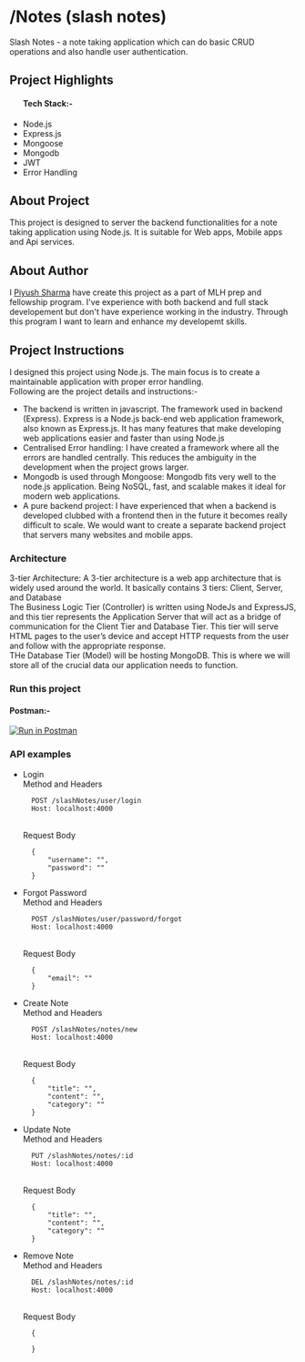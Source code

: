 # /Notes (slash notes)

Slash Notes - a note taking application which can do basic CRUD operations and also handle user authentication.

## Project Highlights

<ul>
  <h4>Tech Stack:-</h4>
  <li>Node.js</li>
  <li>Express.js</li>
  <li>Mongoose</li>
  <li>Mongodb</li>
  <li>JWT</li>
  <li>Error Handling</li>
</ul>

## About Project
This project is designed to server the backend functionalities for a note taking application using Node.js. It is suitable for Web apps, Mobile apps and Api services.

## About Author
I <a target="_blank" href="https://www.piyusharmap.com/home">Piyush Sharma</a> have create this project as a part of MLH prep and fellowship program. 
I've experience with both backend and full stack developement but don't have experience working in the industry. 
Through this program I want to learn and enhance my developemt skills.

## Project Instructions
I designed this project using Node.js. The main focus is to create a maintainable application with proper error handling.
<br />Following are the project details and instructions:-
<ul>
<li>The backend is written in javascript. The framework used in backend (Express). Express is a Node.js back-end web application framework, also known as Express.js. It has many features that make developing web applications easier and faster than using Node.js</li>
<li>Centralised Error handling: I have created a framework where all the errors are handled centrally. This reduces the ambiguity in the development when the project grows larger.</li>
<li>Mongodb is used through Mongoose: Mongodb fits very well to the node.js application. Being NoSQL, fast, and scalable makes it ideal for modern web applications.</li>
<li>A pure backend project: I have experienced that when a backend is developed clubbed with a frontend then in the future it becomes really difficult to scale. We would want to create a separate backend project that servers many websites and mobile apps.</li>
</ul>

### Architecture
3-tier Architecture: A 3-tier architecture is a web app architecture that is widely used around the world. It basically contains 3 tiers: Client, Server, and Database
<br />The Business Logic Tier (Controller) is written using NodeJs and ExpressJS, and this tier represents the Application Server that will act as a bridge of communication for the Client Tier and Database Tier. This tier will serve HTML pages to the user’s device and accept HTTP requests from the user and follow with the appropriate response.
<br />THe Database Tier (Model) will be hosting MongoDB. This is where we will store all of the crucial data our application needs to function.

### Run this project
#### Postman:- 
[![Run in Postman](https://run.pstmn.io/button.svg)](https://app.getpostman.com/run-collection/19675807-479ddd7d-7a4d-42a0-9e98-feb51a656b46?action=collection%2Ffork&collection-url=entityId%3D19675807-479ddd7d-7a4d-42a0-9e98-feb51a656b46%26entityType%3Dcollection%26workspaceId%3De660f745-89a5-4506-add1-50f07cefadf1)

### API examples
<ul>

  <li>Login</li>  
Method and Headers

      POST /slashNotes/user/login
      Host: localhost:4000
  
<br />  
Request Body

      {
          "username": "",
          "password": ""
      }
    
   <li>Forgot Password</li>
Method and Headers
    
      POST /slashNotes/user/password/forgot
      Host: localhost:4000
  
<br />
Request Body

      {
          "email": ""
      }
      
  <li>Create Note</li>
Method and Headers

      POST /slashNotes/notes/new
      Host: localhost:4000
  
<br />
Request Body

      {
          "title": "",
          "content": "",
          "category": ""
      }
      
  <li>Update Note</li>
Method and Headers

      PUT /slashNotes/notes/:id
      Host: localhost:4000
  
<br />
Request Body

      {
          "title": "",
          "content": "",
          "category": ""
      }
      
   <li>Remove Note</li>
Method and Headers

      DEL /slashNotes/notes/:id
      Host: localhost:4000
  
<br />
Request Body

      {
          
      }
</ul>
